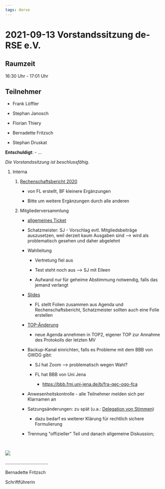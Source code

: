 ```yaml
---
tags: derse
---
```


2021-09-13 Vorstandssitzung de-RSE e.V.
=======================================

Raumzeit
--------

16:30 Uhr - 17:01 Uhr

Teilnehmer
----------

-   Frank Löffler

-   Stephan Janosch

-   Florian Thiery

-   Bernadette Fritzsch

-   Stephan Druskat

**Entschuldigt**: - ...

*Die Vorstandssitzung ist beschlussfähig.*

1.  Interna

    1.  [Rechenschaftsbericht
        2020](https://github.com/DE-RSE/berichte/tree/master/Jahresberichte/2020)

        -   von FL erstellt, BF kleinere Ergänzungen

        -   Bitte um weitere Ergänzungen durch alle anderen

    2.  Mitgliederversammlung

        -   [allgemeines Ticket](https://github.com/DE-RSE/vorstand/issues/114)

        -   Schatzmeister: SJ - Vorschlag evtl. Mitgliedsbeiträge auszusetzen,
            weil derzeit kaum Ausgaben sind --\> wird als problematisch gesehen
            und daher abgelehnt

        -   Wahlleitung

            -   Vertretung fiel aus

            -   Test steht noch aus --\> SJ mit Eileen

            -   Aufwand nur für geheime Abstimmung notwendig, falls das jemand
                verlangt

        -   [Slides](https://github.com/DE-RSE/vorstand/issues/115)

            -   FL stellt Folien zusammen aus Agenda und Rechenschaftsbericht,
                Schatzmeister sollten auch eine Folie erstellen

        -   [TOP-Änderung](https://github.com/DE-RSE/vorstand/issues/72)

            -   neue Agenda annehmen in TOP2, eigener TOP zur Annahme des
                Protokolls der letzten MV

        -   Backup-Kanal einrichten, falls es Probleme mit dem BBB von GWDG
            gibt:

            -   SJ hat Zoom --\> problematisch wegen Wahl?

            -   FL hat BBB von Uni Jena

                -   https://bbb.fmi.uni-jena.de/b/fra-qec-oqo-fca

        -   Anwesenheitskontrolle - alle Teilnehmer melden sich per Klarnamen an

        -   Satzungsänderungen: zu spät (u.a.: [Delegation von
            Stimmen](https://github.com/DE-RSE/vorstand/issues/70))

            -   dazu bedarf es weiterer Klärung für rechtlich sichere
                Formulierung

        -   Trennung "offizieller" Teil und danach allgemeine Diskussion;

         

![](spacer.jpg)

..................................

Bernadette Fritzsch

Schriftführerin
